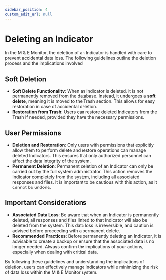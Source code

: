 ```yaml
---
sidebar_position: 4
custom_edit_url: null
---
```


# Deleting an Indicator

In the M & E Monitor, the deletion of an Indicator is handled with care to prevent accidental data loss. The following guidelines outline the deletion process and the implications involved:

## Soft Deletion

- **Soft Delete Functionality**: When an Indicator is deleted, it is not permanently removed from the database. Instead, it undergoes a **soft delete**, meaning it is moved to the Trash section. This allows for easy restoration in case of accidental deletion.
- **Restoration from Trash**: Users can restore deleted Indicators from the Trash if needed, provided they have the necessary permissions.

## User Permissions

- **Deletion and Restoration**: Only users with permissions that explicitly allow them to perform delete and restore operations can manage deleted Indicators. This ensures that only authorized personnel can affect the data integrity of the system.
- **Permanent Deletion**: Permanent deletion of an Indicator can only be carried out by the full system administrator. This action removes the Indicator completely from the system, including all associated responses and files. It is important to be cautious with this action, as it cannot be undone.

## Important Considerations

- **Associated Data Loss**: Be aware that when an Indicator is permanently deleted, all responses and files linked to that Indicator will also be deleted from the system. This data loss is irreversible, and caution is advised before proceeding with a permanent delete.
- **Recommended Practices**: Before permanently deleting an Indicator, it is advisable to create a backup or ensure that the associated data is no longer needed. Always confirm the implications of your actions, especially when dealing with critical data.

By following these guidelines and understanding the implications of deletion, users can effectively manage Indicators while minimizing the risk of data loss within the M & E Monitor system.
